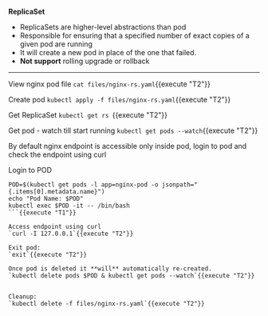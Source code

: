 
<b>ReplicaSet</b>

* ReplicaSets are higher-level abstractions than pod
* Responsible for ensuring that a specified number of exact copies of a given pod are running
* It will create a new pod in place of the one that failed.
* **Not support** rolling upgrade or rollback
---

View nginx pod file
`cat files/nginx-rs.yaml`{{execute "T2"}}

Create pod
`kubectl apply -f files/nginx-rs.yaml`{{execute "T2"}}

Get ReplicaSet
`kubectl get rs `{{execute "T2"}}

Get pod  - watch till start running
`kubectl get pods --watch`{{execute "T2"}}

By default nginx endpoint is accessible only inside pod, login to pod and check the endpoint using curl

Login to POD
```
POD=$(kubectl get pods -l app=nginx-pod -o jsonpath="{.items[0].metadata.name}")
echo "Pod Name: $POD"
kubectl exec $POD -it -- /bin/bash
```{{execute "T1"}}

Access endpoint using curl
`curl -I 127.0.0.1`{{execute "T2"}}

Exit pod:
`exit`{{execute "T2"}}

Once pod is deleted it **will** automatically re-created. 
`kubectl delete pods $POD & kubectl get pods --watch`{{execute "T2"}}


Cleanup:
`kubectl delete -f files/nginx-rs.yaml`{{execute "T2"}}
 
